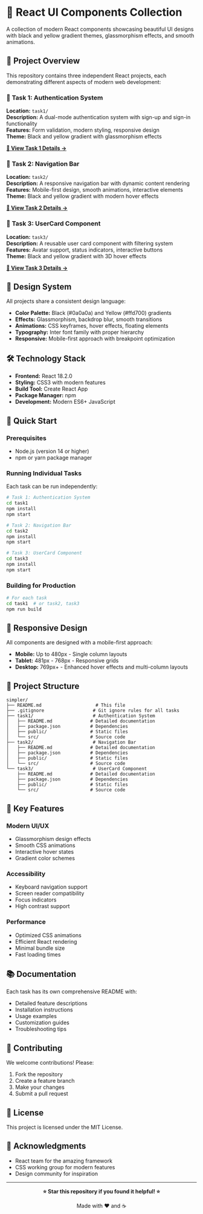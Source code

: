 # 🚀 React UI Components Collection

A collection of modern React components showcasing beautiful UI designs with black and yellow gradient themes, glassmorphism effects, and smooth animations.

## 📁 **Project Overview**

This repository contains three independent React projects, each demonstrating different aspects of modern web development:

### 🎯 **Task 1: Authentication System**
**Location:** `task1/`  
**Description:** A dual-mode authentication system with sign-up and sign-in functionality  
**Features:** Form validation, modern styling, responsive design  
**Theme:** Black and yellow gradient with glassmorphism effects  

**[📖 View Task 1 Details →](task1/README.md)**

### 🧭 **Task 2: Navigation Bar**  
**Location:** `task2/`  
**Description:** A responsive navigation bar with dynamic content rendering  
**Features:** Mobile-first design, smooth animations, interactive elements  
**Theme:** Black and yellow gradient with modern hover effects  

**[📖 View Task 2 Details →](task2/README.md)**

### 👥 **Task 3: UserCard Component**  
**Location:** `task3/`  
**Description:** A reusable user card component with filtering system  
**Features:** Avatar support, status indicators, interactive buttons  
**Theme:** Black and yellow gradient with 3D hover effects  

**[📖 View Task 3 Details →](task3/README.md)**

## 🎨 **Design System**

All projects share a consistent design language:

- **Color Palette:** Black (#0a0a0a) and Yellow (#ffd700) gradients
- **Effects:** Glassmorphism, backdrop blur, smooth transitions
- **Animations:** CSS keyframes, hover effects, floating elements
- **Typography:** Inter font family with proper hierarchy
- **Responsive:** Mobile-first approach with breakpoint optimization

## 🛠️ **Technology Stack**

- **Frontend:** React 18.2.0
- **Styling:** CSS3 with modern features
- **Build Tool:** Create React App
- **Package Manager:** npm
- **Development:** Modern ES6+ JavaScript

## 🚀 **Quick Start**

### **Prerequisites**
- Node.js (version 14 or higher)
- npm or yarn package manager

### **Running Individual Tasks**

Each task can be run independently:

```bash
# Task 1: Authentication System
cd task1
npm install
npm start

# Task 2: Navigation Bar
cd task2  
npm install
npm start

# Task 3: UserCard Component
cd task3
npm install
npm start
```

### **Building for Production**

```bash
# For each task
cd task1  # or task2, task3
npm run build
```

## 📱 **Responsive Design**

All components are designed with a mobile-first approach:

- **Mobile:** Up to 480px - Single column layouts
- **Tablet:** 481px - 768px - Responsive grids
- **Desktop:** 769px+ - Enhanced hover effects and multi-column layouts

## 🔧 **Project Structure**

```
simpler/
├── README.md                    # This file
├── .gitignore                  # Git ignore rules for all tasks
├── task1/                      # Authentication System
│   ├── README.md              # Detailed documentation
│   ├── package.json           # Dependencies
│   ├── public/                # Static files
│   └── src/                   # Source code
├── task2/                      # Navigation Bar
│   ├── README.md              # Detailed documentation
│   ├── package.json           # Dependencies
│   ├── public/                # Static files
│   └── src/                   # Source code
└── task3/                      # UserCard Component
    ├── README.md              # Detailed documentation
    ├── package.json           # Dependencies
    ├── public/                # Static files
    └── src/                   # Source code
```

## 🌟 **Key Features**

### **Modern UI/UX**
- Glassmorphism design effects
- Smooth CSS animations
- Interactive hover states
- Gradient color schemes

### **Accessibility**
- Keyboard navigation support
- Screen reader compatibility
- Focus indicators
- High contrast support

### **Performance**
- Optimized CSS animations
- Efficient React rendering
- Minimal bundle size
- Fast loading times

## 📚 **Documentation**

Each task has its own comprehensive README with:
- Detailed feature descriptions
- Installation instructions
- Usage examples
- Customization guides
- Troubleshooting tips

## 🤝 **Contributing**

We welcome contributions! Please:
1. Fork the repository
2. Create a feature branch
3. Make your changes
4. Submit a pull request

## 📄 **License**

This project is licensed under the MIT License.

## 🙏 **Acknowledgments**

- React team for the amazing framework
- CSS working group for modern features
- Design community for inspiration

---

<div align="center">

**⭐ Star this repository if you found it helpful! ⭐**

Made with ❤️ and ☕

</div>
